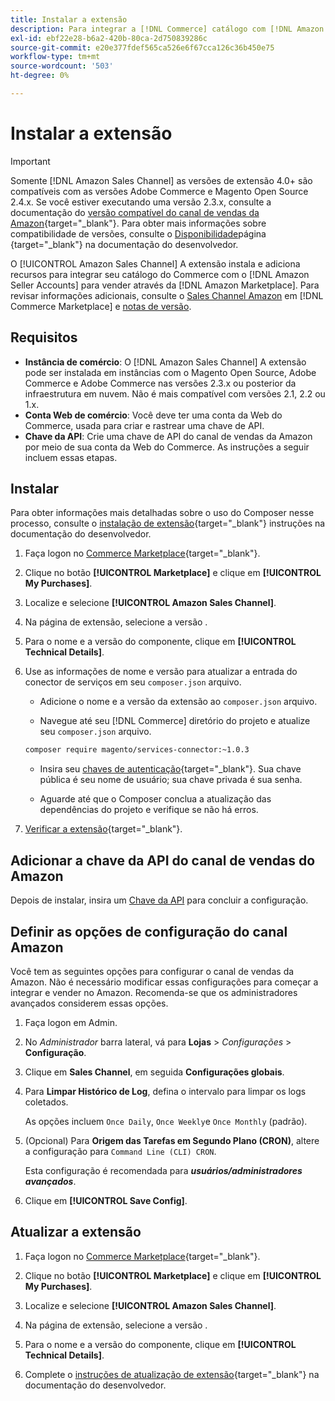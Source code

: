 ```yaml
---
title: Instalar a extensão
description: Para integrar a [!DNL Commerce] catálogo com [!DNL Amazon Seller Accounts] e vender através do [!DNL Amazon Marketplace], baixe e instale a extensão Sales Channel do Amazon.
exl-id: ebf22e28-b6a2-420b-80ca-2d750839286c
source-git-commit: e20e377fdef565ca526e6f67cca126c36b450e75
workflow-type: tm+mt
source-wordcount: '503'
ht-degree: 0%

---
```


# Instalar a extensão

>[!IMPORTANT]
>
>Somente [!DNL Amazon Sales Channel] as versões de extensão 4.0+ são compatíveis com as versões Adobe Commerce e Magento Open Source 2.4.x. Se você estiver executando uma versão 2.3.x, consulte a documentação do [versão compatível do canal de vendas da Amazon](https://docs.magento.com/user-guide/v2.3/sales-channels/amazon/amazon-sales-channel.html){target=&quot;_blank&quot;}. Para obter mais informações sobre compatibilidade de versões, consulte o [Disponibilidade](https://devdocs.magento.com/release/availability.html)página {target=&quot;_blank&quot;} na documentação do desenvolvedor.

O [!UICONTROL Amazon Sales Channel] A extensão instala e adiciona recursos para integrar seu catálogo do Commerce com o [!DNL Amazon Seller Accounts] para vender através da [!DNL Amazon Marketplace]. Para revisar informações adicionais, consulte o [Sales Channel Amazon](https://marketplace.magento.com/magento-module-amazon.html) em [!DNL Commerce Marketplace] e [notas de versão](release-notes.md).

## Requisitos

- **Instância de comércio**: O [!DNL Amazon Sales Channel] A extensão pode ser instalada em instâncias com o Magento Open Source, Adobe Commerce e Adobe Commerce nas versões 2.3.x ou posterior da infraestrutura em nuvem. Não é mais compatível com versões 2.1, 2.2 ou 1.x.
- **Conta Web de comércio**: Você deve ter uma conta da Web do Commerce, usada para criar e rastrear uma chave de API.
- **Chave da API**: Crie uma chave de API do canal de vendas da Amazon por meio de sua conta da Web do Commerce. As instruções a seguir incluem essas etapas.

## Instalar

Para obter informações mais detalhadas sobre o uso do Composer nesse processo, consulte o [instalação de extensão](https://devdocs.magento.com/extensions/install/){target=&quot;_blank&quot;} instruções na documentação do desenvolvedor.

1. Faça logon no [Commerce Marketplace](https://marketplace.magento.com/customer/account/){target=&quot;_blank&quot;}.

1. Clique no botão **[!UICONTROL Marketplace]** e clique em **[!UICONTROL My Purchases]**.

1. Localize e selecione **[!UICONTROL Amazon Sales Channel]**.

1. Na página de extensão, selecione a versão .

1. Para o nome e a versão do componente, clique em **[!UICONTROL Technical Details]**.

1. Use as informações de nome e versão para atualizar a entrada do conector de serviços em seu `composer.json` arquivo.

   - Adicione o nome e a versão da extensão ao `composer.json` arquivo.

   - Navegue até seu [!DNL Commerce] diretório do projeto e atualize seu `composer.json` arquivo.

   ```bash
   composer require magento/services-connector:~1.0.3
   ```

   - Insira seu [chaves de autenticação](https://devdocs.magento.com/guides/v2.4/install-gde/prereq/connect-auth.html){target=&quot;_blank&quot;}. Sua chave pública é seu nome de usuário; sua chave privada é sua senha.

   - Aguarde até que o Composer conclua a atualização das dependências do projeto e verifique se não há erros.


1. [Verificar a extensão](https://devdocs.magento.com/extensions/install/#verify-the-extension){target=&quot;_blank&quot;}.

## Adicionar a chave da API do canal de vendas do Amazon

Depois de instalar, insira um [Chave da API](./amazon-verify-api-key.md) para concluir a configuração.

## Definir as opções de configuração do canal Amazon

Você tem as seguintes opções para configurar o canal de vendas da Amazon. Não é necessário modificar essas configurações para começar a integrar e vender no Amazon. Recomenda-se que os administradores avançados considerem essas opções.

1. Faça logon em Admin.

1. No _Administrador_ barra lateral, vá para **Lojas** > _Configurações_ > **Configuração**.

1. Clique em **Sales Channel**, em seguida **Configurações globais**.

1. Para **Limpar Histórico de Log**, defina o intervalo para limpar os logs coletados.

   As opções incluem `Once Daily`, `Once Weekly`e `Once Monthly` (padrão).

1. (Opcional) Para **Origem das Tarefas em Segundo Plano (CRON)**, altere a configuração para `Command Line (CLI) CRON`.

   Esta configuração é recomendada para **_usuários/administradores avançados_**.

1. Clique em **[!UICONTROL Save Config]**.

## Atualizar a extensão

1. Faça logon no [Commerce Marketplace](https://marketplace.magento.com/customer/account/){target=&quot;_blank&quot;}.

1. Clique no botão **[!UICONTROL Marketplace]** e clique em **[!UICONTROL My Purchases]**.

1. Localize e selecione **[!UICONTROL Amazon Sales Channel]**.

1. Na página de extensão, selecione a versão .

1. Para o nome e a versão do componente, clique em **[!UICONTROL Technical Details]**.

1. Complete o [instruções de atualização de extensão](https://devdocs.magento.com/extensions/install/#upgrade-an-extension){target=&quot;_blank&quot;} na documentação do desenvolvedor.
